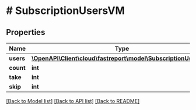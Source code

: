 # # SubscriptionUsersVM

## Properties

Name | Type | Description | Notes
------------ | ------------- | ------------- | -------------
**users** | [**\OpenAPI\Client\cloud\fastreport\model\SubscriptionUserVM[]**](SubscriptionUserVM.md) |  | [optional]
**count** | **int** |  | [optional]
**take** | **int** |  | [optional]
**skip** | **int** |  | [optional]

[[Back to Model list]](../../README.md#models) [[Back to API list]](../../README.md#endpoints) [[Back to README]](../../README.md)
